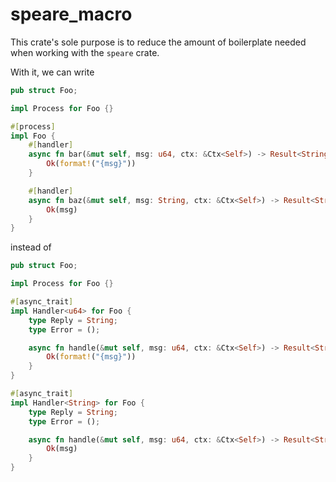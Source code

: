 # speare_macro

This crate's sole purpose is to reduce the amount of boilerplate needed when working with the `speare` crate.

With it, we can write

```rs
pub struct Foo;

impl Process for Foo {}

#[process]
impl Foo {
    #[handler]
    async fn bar(&mut self, msg: u64, ctx: &Ctx<Self>) -> Result<String, ()> {
        Ok(format!("{msg}"))
    }

    #[handler]
    async fn baz(&mut self, msg: String, ctx: &Ctx<Self>) -> Result<String, ()> {
        Ok(msg)
    }
}
```

instead of

```rs
pub struct Foo;

impl Process for Foo {}

#[async_trait]
impl Handler<u64> for Foo {
    type Reply = String;
    type Error = ();

    async fn handle(&mut self, msg: u64, ctx: &Ctx<Self>) -> Result<String, ()> {
        Ok(format!("{msg}"))
    }
}

#[async_trait]
impl Handler<String> for Foo {
    type Reply = String;
    type Error = ();

    async fn handle(&mut self, msg: u64, ctx: &Ctx<Self>) -> Result<String, ()> {
        Ok(msg)
    }
}
```